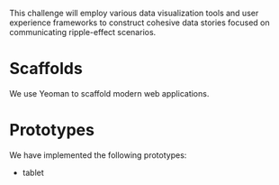 This challenge will employ various data visualization tools and user experience frameworks to construct cohesive data stories focused on communicating ripple-effect scenarios.

# Scaffolds
We use Yeoman to scaffold modern web applications. 

# Prototypes
We have implemented the following prototypes:

* tablet
